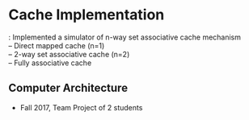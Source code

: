 # Cache Implementation
:  Implemented a simulator of n-way set associative cache mechanism\
– Direct mapped cache (n=1)\
– 2-way set associative cache (n=2)\
– Fully associative cache
## Computer Architecture
* Fall 2017, Team Project of 2 students
